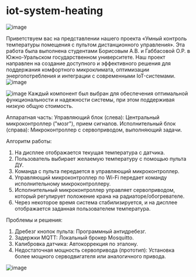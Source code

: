 # iot-system-heating

![image](https://github.com/user-attachments/assets/bff73dfc-1dd7-4d27-a99f-ed4ef7aaab16)

Приветствуем вас на представлении нашего проекта «Умный контроль температуры помещения с пультом дистанционного управления». 
Эта работа была выполнена студентами Борисовым А.В. и Габбасовой О.Р. в Южно-Уральском государственном университете.
Наш проект направлен на создание доступного и эффективного решения для поддержания комфортного микроклимата, оптимизации энергопотребления и интеграции с современными IoT-системами.
![image](https://github.com/user-attachments/assets/d911c285-d87b-4e63-baec-d4b9bd343b1a)


![image](https://github.com/user-attachments/assets/c81ccdfb-0a70-4a35-b98d-fb5dc3554cfe)
Каждый компонент был выбран для обеспечения оптимальной функциональности и надежности системы, при этом поддерживая низкую общую стоимость.

Аппаратная часть:
Управляющий блок (слева): Центральный микроконтроллер ("мозг"), прием сигналов.
Исполнительный блок (справа): Микроконтроллер с сервоприводом, выполняющий задачи.

Алгоритм работы:
1) На дисплее отображается текущая температура с датчика.
2) Пользователь выбирает желаемую температуру с помощью пульта ДУ.
3) Команда с пульта передается в управляющий микроконтроллер.
4) Управляющий микроконтроллер по Wi-Fi передает команду исполнительному микроконтроллеру.
5) Исполнительный микроконтроллер управляет сервоприводом, который регулирует положение крана на радиаторе/обогревателе.
6) Через некоторое время система стабилизируется, и на дисплее отображается заданная пользователем температура.

Проблемы и решения:
1) Дребезг кнопок пульта: Программный антидребезг.
2) Задержки MQTT: Локальный брокер Mosquitto.
3) Калибровка датчика: Автокоррекция по эталону.
4) Недостаточная мощность сервопривода (прототип): Установка более мощного серводвигателя или аналогичного привода.

![image](https://github.com/user-attachments/assets/2b19556c-1073-415e-9c58-e7ec06dd5d23)
